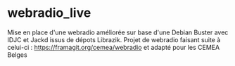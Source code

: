 # webradio_live
Mise en place d'une webradio améliorée sur base d'une Debian Buster avec IDJC et Jackd issus de dépots Librazik. 
Projet de webradio faisant suite à celui-ci : https://framagit.org/cemea/webradio et adapté pour les CEMEA Belges
